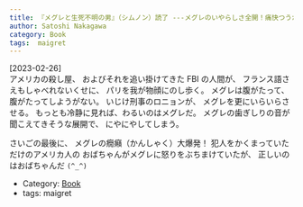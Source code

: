 ```yaml
---
title: 『メグレと生死不明の男』（シムノン）読了 ---メグレのいやらしさ全開！痛快つうかい `(^o^)`
author: Satoshi Nakagawa
category: Book
tags:  maigret
---
```


[2023-02-26]  
 アメリカの殺し屋、
およびそれを追い掛けてきた FBI の人間が、
フランス語さえもしゃべれないくせに、
パリを我が物顔にのし歩く。
メグレは腹がたって、腹がたってしようがない。
いじけ刑事のロニョンが、
メグレを更にいらいらさせる。
もっとも冷静に見れば、わるいのはメグレだ。
メグレの歯ぎしりの音が聞こえてきそうな展開で、
にやにやしてしまう。

 さいごの最後に、
メグレの癇癪（かんしゃく）大爆発！
犯人をかくまっていただけのアメリカ人の
おばちゃんがメグレに怒りをぶちまけていたが、
正しいのはおばちゃんだ `(^_^)`

- Category: [Book](/categories.html#Book)
- tags:  maigret
